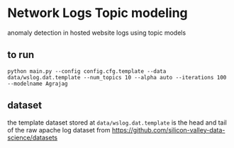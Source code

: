 # Network Logs Topic modeling
anomaly detection in hosted website logs using topic models

## to run
`python main.py --config config.cfg.template --data data/wslog.dat.template --num_topics 10 --alpha auto --iterations 100 --modelname Agrajag`

## dataset
the template dataset stored at `data/wslog.dat.template` is the head and tail of the raw apache log dataset from https://github.com/silicon-valley-data-science/datasets 
